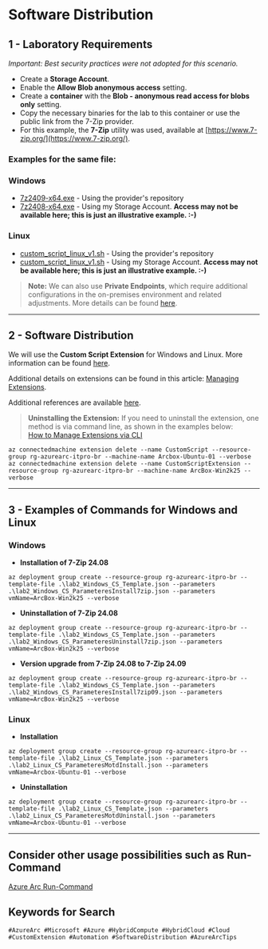 # Software Distribution

## 1 - Laboratory Requirements
*Important: Best security practices were not adopted for this scenario.*

- Create a **Storage Account**.
- Enable the **Allow Blob anonymous access** setting.
- Create a **container** with the **Blob - anonymous read access for blobs only** setting.
- Copy the necessary binaries for the lab to this container or use the public link from the 7-Zip provider.
- For this example, the **7-Zip** utility was used, available at [https://www.7-zip.org/](https://www.7-zip.org/).

### Examples for the same file:

### **Windows**
- [7z2409-x64.exe](https://www.7-zip.org/a/7z2409-x64.exe) - Using the provider's repository  
- [7z2408-x64.exe](https://arcboxapps.blob.core.windows.net/apps/7z2408-x64.exe) - Using my Storage Account. **Access may not be available here; this is just an illustrative example. :-)**

### **Linux**
- [custom_script_linux_v1.sh](https://raw.githubusercontent.com/fabiotreze/AzureArcBRTips/refs/heads/main/templates/lab2_custom_script_linux_v1.sh) - Using the provider's repository  
- [custom_script_linux_v1.sh](https://arcboxapps.blob.core.windows.net/apps/custom_script_linux_v1.sh) - Using my Storage Account. **Access may not be available here; this is just an illustrative example. :-)**

> **Note:** We can also use **Private Endpoints**, which require additional configurations in the on-premises environment and related adjustments. More details can be found [here](https://learn.microsoft.com/en-us/azure/storage/common/storage-private-endpoints).

---

## 2 - Software Distribution

We will use the **Custom Script Extension** for Windows and Linux. More information can be found [here](https://learn.microsoft.com/en-us/azure/virtual-machines/extensions/custom-script-windows).

Additional details on extensions can be found in this article: [Managing Extensions](https://learn.microsoft.com/en-us/azure/azure-arc/servers/manage-vm-extensions).

Additional references are available [here](https://github.com/microsoft/azure_arc/tree/main/azure_arc_servers_jumpstart/archive/extensions/arm).

> **Uninstalling the Extension:** If you need to uninstall the extension, one method is via command line, as shown in the examples below:  
> [How to Manage Extensions via CLI](https://learn.microsoft.com/en-us/azure/azure-arc/servers/manage-vm-extensions-cli)

```azurecli
az connectedmachine extension delete --name CustomScript --resource-group rg-azurearc-itpro-br --machine-name Arcbox-Ubuntu-01 --verbose
az connectedmachine extension delete --name CustomScriptExtension --resource-group rg-azurearc-itpro-br --machine-name ArcBox-Win2k25 --verbose
```

---

## 3 - Examples of Commands for Windows and Linux

### Windows

- **Installation of 7-Zip 24.08**
```azurecli
az deployment group create --resource-group rg-azurearc-itpro-br --template-file .\lab2_Windows_CS_Template.json --parameters .\lab2_Windows_CS_ParameteresInstall7zip.json --parameters vmName=ArcBox-Win2k25 --verbose
```

- **Uninstallation of 7-Zip 24.08**
```azurecli
az deployment group create --resource-group rg-azurearc-itpro-br --template-file .\lab2_Windows_CS_Template.json --parameters .\lab2_Windows_CS_ParameteresUninstall7zip.json --parameters vmName=ArcBox-Win2k25 --verbose
```

- **Version upgrade from 7-Zip 24.08 to 7-Zip 24.09**
```azurecli
az deployment group create --resource-group rg-azurearc-itpro-br --template-file .\lab2_Windows_CS_Template.json --parameters .\lab2_Windows_CS_ParameteresInstall7zip09.json --parameters vmName=ArcBox-Win2k25 --verbose
```

### Linux
- **Installation**
```azurecli
az deployment group create --resource-group rg-azurearc-itpro-br --template-file .\lab2_Linux_CS_Template.json --parameters .\lab2_Linux_CS_ParameteresMotdInstall.json --parameters vmName=Arcbox-Ubuntu-01 --verbose
```

- **Uninstallation**
```azurecli
az deployment group create --resource-group rg-azurearc-itpro-br --template-file .\lab2_Linux_CS_Template.json --parameters .\lab2_Linux_CS_ParameteresMotdUninstall.json --parameters vmName=Arcbox-Ubuntu-01 --verbose
```

---

## Consider other usage possibilities such as Run-Command
[Azure Arc Run-Command](https://learn.microsoft.com/en-us/azure/azure-arc/servers/run-command)

## Keywords for Search  

`#AzureArc #Microsoft #Azure #HybridCompute #HybridCloud #Cloud #CustomExtension #Automation #SoftwareDistribution #AzureArcTips`